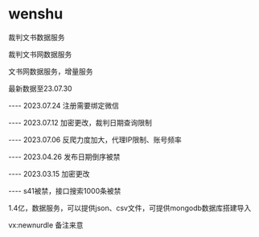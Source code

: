# wenshu
裁判文书数据服务

裁判文书网数据服务

文书网数据服务，增量服务


最新数据至23.07.30

---- 2023.07.24 注册需要绑定微信

---- 2023.07.12 加密更改，裁判日期查询限制

---- 2023.07.06 反爬力度加大，代理IP限制、账号频率

---- 2023.04.26 发布日期倒序被禁

---- 2023.03.15 加密更改

---- s41被禁，接口搜索1000条被禁


1.4亿，数据服务，可以提供json、csv文件，可提供mongodb数据库搭建导入

vx:newnurdle 备注来意

